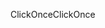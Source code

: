 <span data-ttu-id="05daf-101">ClickOnce</span><span class="sxs-lookup"><span data-stu-id="05daf-101">ClickOnce</span></span>